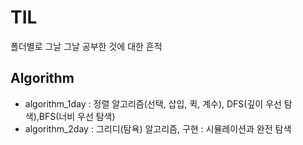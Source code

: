 # TIL
폴더별로 그날 그날 공부한 것에 대한 흔적
## Algorithm
- algorithm_1day : 정렬 알고리즘(선택, 삽입, 퀵, 계수), DFS(깊이 우선 탐색),BFS(너비 우선 탐색)
- algorithm_2day : 그리디(탐욕) 알고리즘, 구현 : 시뮬레이션과 완전 탐색
